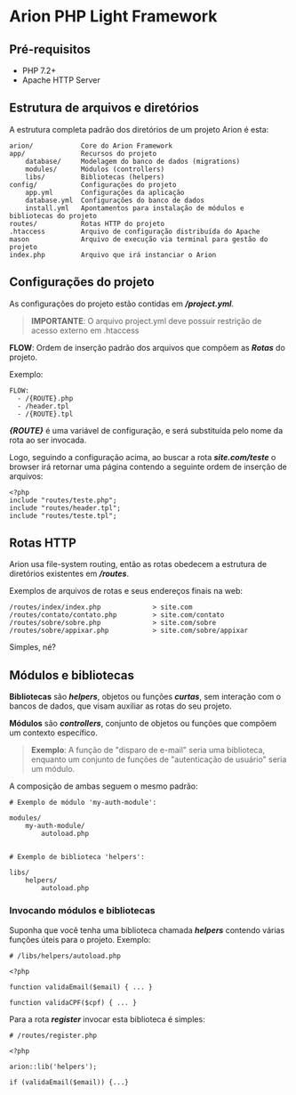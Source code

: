 # Arion PHP Light Framework

## Pré-requisitos

- PHP 7.2+
- Apache HTTP Server

## Estrutura de arquivos e diretórios

A estrutura completa padrão dos diretórios de um projeto Arion é esta:

```
arion/            Core do Arion Framework
app/              Recursos do projeto
    database/     Modelagem do banco de dados (migrations)
    modules/      Módulos (controllers)
    libs/         Bibliotecas (helpers)
config/           Configurações do projeto
    app.yml       Configurações da aplicação
    database.yml  Configurações do banco de dados
    install.yml   Apontamentos para instalação de módulos e bibliotecas do projeto
routes/           Rotas HTTP do projeto
.htaccess         Arquivo de configuração distribuída do Apache     
mason             Arquivo de execução via terminal para gestão do projeto
index.php         Arquivo que irá instanciar o Arion
```

## Configurações do projeto

As configurações do projeto estão contidas em ***/project.yml***.

> **IMPORTANTE**: O arquivo project.yml deve possuir restrição de acesso externo em .htaccess

**FLOW**: Ordem de inserção padrão dos arquivos que compõem as ***Rotas*** do projeto.

Exemplo:
```
FLOW: 
  - /{ROUTE}.php
  - /header.tpl
  - /{ROUTE}.tpl
```
***{ROUTE}*** é uma variável de configuração, e será substituída pelo nome da rota ao ser invocada.

Logo, seguindo a configuração acima, ao buscar a rota ***site.com/teste*** o browser irá retornar uma página contendo a seguinte ordem de inserção de arquivos:
```
<?php
include "routes/teste.php";
include "routes/header.tpl";
include "routes/teste.tpl";
```

## Rotas HTTP

Arion usa file-system routing, então as rotas obedecem a estrutura de diretórios existentes em ***/routes***.

Exemplos de arquivos de rotas e seus endereços finais na web:

```
/routes/index/index.php             > site.com
/routes/contato/contato.php         > site.com/contato
/routes/sobre/sobre.php             > site.com/sobre
/routes/sobre/appixar.php           > site.com/sobre/appixar
```
Simples, né?

## Módulos e bibliotecas

**Bibliotecas** são ***helpers***, objetos ou funções ***curtas***, sem interação com o bancos de dados, que visam auxiliar as rotas do seu projeto.

**Módulos** são ***controllers***, conjunto de objetos ou funções que compõem um contexto específico.

> **Exemplo**: A função de "disparo de e-mail" seria uma biblioteca, enquanto um conjunto de funções de "autenticação de usuário" seria um módulo.

A composição de ambas seguem o mesmo padrão:
```
# Exemplo de módulo 'my-auth-module':

modules/
    my-auth-module/
        autoload.php


# Exemplo de biblioteca 'helpers':

libs/
    helpers/
        autoload.php
```

### Invocando módulos e bibliotecas

Suponha que você tenha uma biblioteca chamada ***helpers*** contendo várias funções úteis para o projeto. Exemplo:

```
# /libs/helpers/autoload.php

<?php

function validaEmail($email) { ... }

function validaCPF($cpf) { ... }
```
Para a rota ***register*** invocar esta biblioteca é simples:
```
# /routes/register.php

<?php

arion::lib('helpers');

if (validaEmail($email)) {...}
```